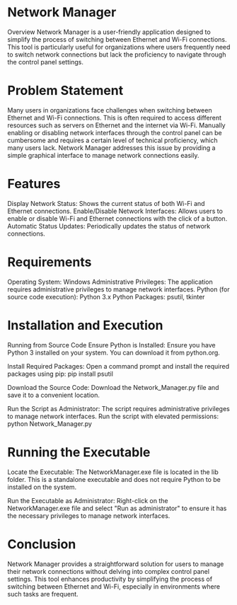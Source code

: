 # Network Manager
Overview
Network Manager is a user-friendly application designed to simplify the process of switching between Ethernet and Wi-Fi connections. This tool is particularly useful for organizations where users frequently need to switch network connections but lack the proficiency to navigate through the control panel settings.

# Problem Statement
Many users in organizations face challenges when switching between Ethernet and Wi-Fi connections. This is often required to access different resources such as servers on Ethernet and the internet via Wi-Fi. Manually enabling or disabling network interfaces through the control panel can be cumbersome and requires a certain level of technical proficiency, which many users lack. Network Manager addresses this issue by providing a simple graphical interface to manage network connections easily.

# Features
Display Network Status: Shows the current status of both Wi-Fi and Ethernet connections.
Enable/Disable Network Interfaces: Allows users to enable or disable Wi-Fi and Ethernet connections with the click of a button.
Automatic Status Updates: Periodically updates the status of network connections.

# Requirements
Operating System: Windows
Administrative Privileges: The application requires administrative privileges to manage network interfaces.
Python (for source code execution): Python 3.x
Python Packages: psutil, tkinter

# Installation and Execution
Running from Source Code
Ensure Python is Installed:
Ensure you have Python 3 installed on your system. You can download it from python.org.

Install Required Packages:
Open a command prompt and install the required packages using pip:
pip install psutil

Download the Source Code:
Download the Network_Manager.py file and save it to a convenient location.

Run the Script as Administrator:
The script requires administrative privileges to manage network interfaces. Run the script with elevated permissions:
python Network_Manager.py

# Running the Executable
Locate the Executable:
The NetworkManager.exe file is located in the lib folder. This is a standalone executable and does not require Python to be installed on the system.

Run the Executable as Administrator:
Right-click on the NetworkManager.exe file and select "Run as administrator" to ensure it has the necessary privileges to manage network interfaces.
 
# Conclusion
Network Manager provides a straightforward solution for users to manage their network connections without delving into complex control panel settings. This tool enhances productivity by simplifying the process of switching between Ethernet and Wi-Fi, especially in environments where such tasks are frequent.